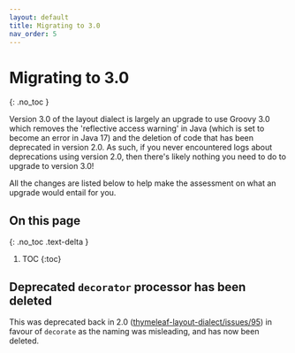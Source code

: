 ```yaml
---
layout: default
title: Migrating to 3.0
nav_order: 5
---
```


Migrating to 3.0
================
{: .no_toc }

Version 3.0 of the layout dialect is largely an upgrade to use Groovy 3.0 which
removes the 'reflective access warning' in Java (which is set to become an error
in Java 17) and the deletion of code that has been deprecated in version 2.0.
As such, if you never encountered logs about deprecations using version 2.0,
then there's likely nothing you need to do to upgrade to version 3.0!

All the changes are listed below to help make the assessment on what an upgrade
would entail for you.

On this page
------------
{: .no_toc .text-delta }

1. TOC
{:toc}


Deprecated `decorator` processor has been deleted
-------------------------------------------------

This was deprecated back in 2.0 ([thymeleaf-layout-dialect/issues/95](https://github.com/ultraq/thymeleaf-layout-dialect/issues/95))
in favour of `decorate` as the naming was misleading, and has now been deleted.
